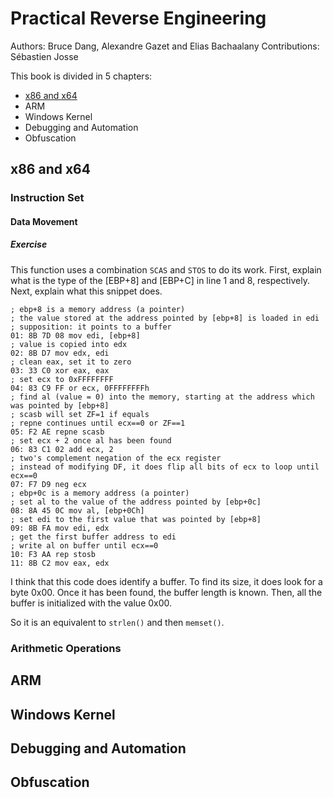 # Practical Reverse Engineering
Authors: Bruce Dang, Alexandre Gazet and Elias Bachaalany
Contributions: Sébastien Josse

This book is divided in 5 chapters:
- [x86 and x64](#x86-and-x64)
- ARM
- Windows Kernel
- Debugging and Automation
- Obfuscation


## x86 and x64

### Instruction Set

#### Data Movement


##### Exercise
This function uses a combination `SCAS` and `STOS` to do its work. First, explain
what is the type of the [EBP+8] and [EBP+C] in line 1 and 8, respectively.
Next, explain what this snippet does.

```assembly
; ebp+8 is a memory address (a pointer)
; the value stored at the address pointed by [ebp+8] is loaded in edi
; supposition: it points to a buffer
01: 8B 7D 08 mov edi, [ebp+8]
; value is copied into edx
02: 8B D7 mov edx, edi
; clean eax, set it to zero
03: 33 C0 xor eax, eax
; set ecx to 0xFFFFFFFF
04: 83 C9 FF or ecx, 0FFFFFFFFh
; find al (value = 0) into the memory, starting at the address which was pointed by [ebp+8]
; scasb will set ZF=1 if equals
; repne continues until ecx==0 or ZF==1
05: F2 AE repne scasb
; set ecx + 2 once al has been found
06: 83 C1 02 add ecx, 2
; two's complement negation of the ecx register
; instead of modifying DF, it does flip all bits of ecx to loop until ecx==0
07: F7 D9 neg ecx
; ebp+0c is a memory address (a pointer)
; set al to the value of the address pointed by [ebp+0c]
08: 8A 45 0C mov al, [ebp+0Ch]
; set edi to the first value that was pointed by [ebp+8]
09: 8B FA mov edi, edx
; get the first buffer address to edi
; write al on buffer until ecx==0
10: F3 AA rep stosb
11: 8B C2 mov eax, edx
```

I think that this code does identify a buffer. To find its size, it does look for a byte 0x00. Once it has been found, the buffer length is known. Then, all the buffer is initialized with the value 0x00.

So it is an equivalent to `strlen()` and then `memset()`.

### Arithmetic Operations

## ARM


## Windows Kernel



## Debugging and Automation


## Obfuscation



